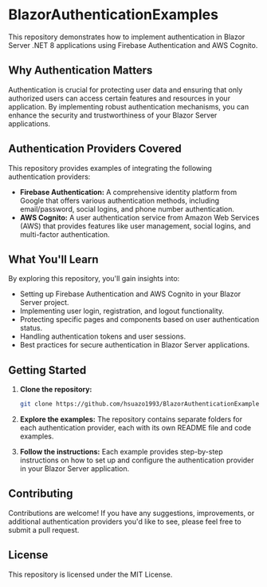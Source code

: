 # BlazorAuthenticationExamples

This repository demonstrates how to implement authentication in Blazor Server .NET 8 applications using Firebase Authentication and AWS Cognito.

## Why Authentication Matters

Authentication is crucial for protecting user data and ensuring that only authorized users can access certain features and resources in your application. By implementing robust authentication mechanisms, you can enhance the security and trustworthiness of your Blazor Server applications.

## Authentication Providers Covered

This repository provides examples of integrating the following authentication providers:

*   **Firebase Authentication:** A comprehensive identity platform from Google that offers various authentication methods, including email/password, social logins, and phone number authentication.
*   **AWS Cognito:** A user authentication service from Amazon Web Services (AWS) that provides features like user management, social logins, and multi-factor authentication.

## What You'll Learn

By exploring this repository, you'll gain insights into:

*   Setting up Firebase Authentication and AWS Cognito in your Blazor Server project.
*   Implementing user login, registration, and logout functionality.
*   Protecting specific pages and components based on user authentication status.
*   Handling authentication tokens and user sessions.
*   Best practices for secure authentication in Blazor Server applications.

## Getting Started

1.  **Clone the repository:**
    ```bash
    git clone https://github.com/hsuazo1993/BlazorAuthenticationExamples
    ```

2.  **Explore the examples:**
    The repository contains separate folders for each authentication provider, each with its own README file and code examples.
    
4.  **Follow the instructions:**
    Each example provides step-by-step instructions on how to set up and configure the authentication provider in your Blazor Server application.

## Contributing

Contributions are welcome! If you have any suggestions, improvements, or additional authentication providers you'd like to see, please feel free to submit a pull request.

## License

This repository is licensed under the MIT License.
